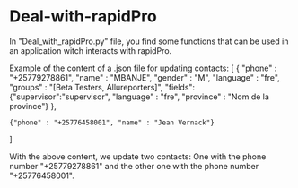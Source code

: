 Deal-with-rapidPro
==================
In "Deal_with_rapidPro.py" file, you find some functions that can be used in an application witch interacts with rapidPro.


Example of the content of a .json file for updating contacts:
[
	{
        "phone" : "+25779278861", 
        "name" : "MBANJE", 
        "gender" : "M", 
        "language" : "fre",
        "groups" : "[Beta Testers, Allureporters]",
        "fields": {"supervisor":"supervisor", "language" : "fre", "province" : "Nom de la province"}
    },



	{"phone" : "+25776458001", "name" : "Jean Vernack"} 
]

With the above content, we update two contacts: One with the phone number "+25779278861" and the other one with the phone number
"+25776458001".
